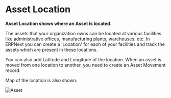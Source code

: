 <!-- add-breadcrumbs -->
# Asset Location

**Asset Location shows where an Asset is located.**

The assets that your organization owns can be located at various facilities like administrative offices, manufacturing plants, warehouses, etc. In ERPNext you can create a 'Location' for each of your facilities and track the assets which are present in these locations.

You can also add Latitude and Longitude of the location. When an asset is moved from one location to another, you need to create an Asset Movement record.

Map of the location is also shown:

<img class="screenshot" alt="Asset" src="{{docs_base_url}}/v13/assets/img/asset/asset_location.png">

